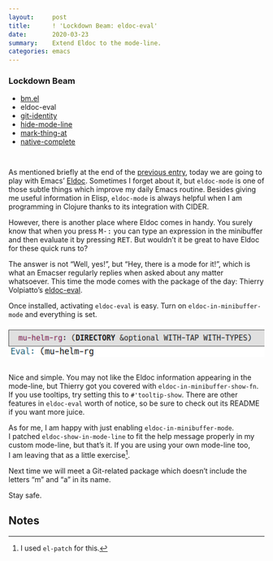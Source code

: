 ```yaml
---
layout:     post
title:      ! 'Lockdown Beam: eldoc-eval'
date:       2020-03-23
summary:    Extend Eldoc to the mode-line.
categories: emacs
---
```


<div style="padding-bottom: 15px">
  <div class="box">
    <h3>Lockdown Beam</h3>
    <ul>
      <li>
        <a href="https://www.manueluberti.eu/emacs/2020/03/19/lockdown-beam-bm/">
          bm.el
        </a>
      </li>
      <li>eldoc-eval</li>
      <li>
        <a href="https://www.manueluberti.eu/emacs/2020/03/30/lockdown-beam-git-identity/">
          git-identity
        </a>
      </li>
      <li>
        <a href="https://www.manueluberti.eu/emacs/2020/04/06/lockdown-beam-hide-mode-line/">
          hide-mode-line
        </a>
      </li>
      <li>
        <a href="https://www.manueluberti.eu/emacs/2020/04/13/lockdown-beam-mark-thing-at/">
          mark-thing-at
        </a>
      </li>
      <li>
        <a href="https://www.manueluberti.eu/emacs/2020/04/20/lockdown-beam-native-complete/">
          native-complete
        </a>
      </li>
    </ul>
  </div>
</div>

As mentioned briefly at the end of the [previous entry](https://www.manueluberti.eu/emacs/2020/03/19/lockdown-beam-bm/), today we are going to
play with Emacs’ [Eldoc](http://doc.endlessparentheses.com/Fun/eldoc-mode.html). Sometimes I forget about it, but `eldoc-mode` is one of
those subtle things which improve my daily Emacs routine. Besides giving me
useful information in Elisp, `eldoc-mode` is always helpful when I am programming
in Clojure thanks to its integration with CIDER.

However, there is another place where Eldoc comes in handy. You surely know that
when you press <kbd>M-:</kbd> you can type an expression in the minibuffer and then
evaluate it by pressing <kbd>RET</kbd>. But wouldn’t it be great to have Eldoc for these
quick runs to?

The answer is not “Well, yes!”, but “Hey, there is a mode for it!”, which is
what an Emacser regularly replies when asked about any matter whatsoever. This
time the mode comes with the package of the day: Thierry Volpiatto’s [eldoc-eval](https://github.com/thierryvolpiatto/eldoc-eval).

Once installed, activating `eldoc-eval` is easy. Turn on `eldoc-in-minibuffer-mode`
and everything is set.

<div style="text-align: center; padding-bottom: 15px">
    <a href="https://raw.githubusercontent.com/manuel-uberti/manuel-uberti.github.io/master/images/eldoc-eval.png" 
       target="_blank">
      <img src="/images/eldoc-eval.png">
    </a>
</div>

Nice and simple. You may not like the Eldoc information appearing in the
mode-line, but Thierry got you covered with `eldoc-in-minibuffer-show-fn`. If you
use tooltips, try setting this to `#'tooltip-show`. There are other features in
`eldoc-eval` worth of notice, so be sure to check out its README if you want more
juice.

As for me, I am happy with just enabling `eldoc-in-minibuffer-mode`. I patched
`eldoc-show-in-mode-line` to fit the help message properly in my custom mode-line,
but that’s it. If you are using your own mode-line too, I am leaving that as a
little exercise[^1].

Next time we will meet a Git-related package which doesn’t include the letters
“m” and “a” in its name.

Stay safe.

## Notes

[^1]: I used `el-patch` for this.

